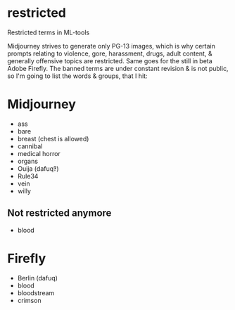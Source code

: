 # restricted
Restricted terms in ML-tools

Midjourney strives to generate only PG-13 images, which is why certain prompts relating to violence, gore, harassment, drugs, adult content, & generally offensive topics are restricted. Same goes for the still in beta Adobe Firefly.
The banned terms are under constant revision & is not public, so I'm going to list the words & groups, that I hit:

# Midjourney
- ass
- bare 
- breast (chest is allowed)
- cannibal
- medical horror
- organs 
- Ouija (dafuq‽)
- Rule34
- vein
- willy

## Not restricted anymore
- blood


# Firefly
- Berlin (dafuq) 
- blood
- bloodstream 
- crimson
